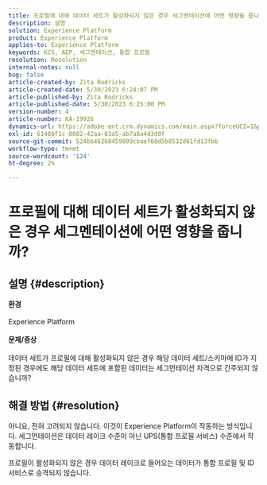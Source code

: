 ```yaml
---
title: 프로필에 대해 데이터 세트가 활성화되지 않은 경우 세그멘테이션에 어떤 영향을 줍니까?
description: 설명
solution: Experience Platform
product: Experience Platform
applies-to: Experience Platform
keywords: KCS, AEP, 세그멘테이션, 통합 프로필
resolution: Resolution
internal-notes: null
bug: false
article-created-by: Zita Rodricks
article-created-date: 5/30/2023 6:24:07 PM
article-published-by: Zita Rodricks
article-published-date: 5/30/2023 6:25:00 PM
version-number: 4
article-number: KA-19926
dynamics-url: https://adobe-ent.crm.dynamics.com/main.aspx?forceUCI=1&pagetype=entityrecord&etn=knowledgearticle&id=ae024c24-17ff-ed11-8f6e-6045bd006b25
exl-id: 6148bf1c-8082-42aa-83a5-ab7a8a4d3d0f
source-git-commit: 524bb46260459809cbaef68d5b8532d61fd13fbb
workflow-type: tm+mt
source-wordcount: '124'
ht-degree: 2%

---
```


# 프로필에 대해 데이터 세트가 활성화되지 않은 경우 세그멘테이션에 어떤 영향을 줍니까?

## 설명 {#description}

<b>환경</b><br><br>Experience Platform<br><br><b>문제/증상</b><br><br>데이터 세트가 프로필에 대해 활성화되지 않은 경우 해당 데이터 세트/스키마에 ID가 지정된 경우에도 해당 데이터 세트에 포함된 데이터는 세그먼테이션 자격으로 간주되지 않습니까?<br>

## 해결 방법 {#resolution}


아니요, 전혀 고려되지 않습니다. 이것이 Experience Platform이 작동하는 방식입니다. 세그먼테이션은 데이터 레이크 수준이 아닌 UPS(통합 프로필 서비스) 수준에서 작동합니다.

프로필이 활성화되지 않은 경우 데이터 레이크로 들어오는 데이터가 통합 프로필 및 ID 서비스로 승격되지 않습니다.
